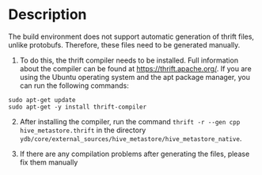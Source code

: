 # Description
The build environment does not support automatic generation of thrift files, unlike protobufs. Therefore, these files need to be generated manually.

1. To do this, the thrift compiler needs to be installed. Full information about the compiler can be found at https://thrift.apache.org/. If you are using the Ubuntu operating system and the apt package manager, you can run the following commands:
```
sudo apt-get update
sudo apt-get -y install thrift-compiler
```

2. After installing the compiler, run the command `thrift -r --gen cpp hive_metastore.thrift` in the directory `ydb/core/external_sources/hive_metastore/hive_metastore_native`.

3. If there are any compilation problems after generating the files, please fix them manually